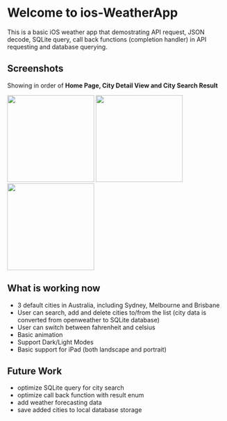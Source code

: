 # Welcome to ios-WeatherApp

This is a basic iOS weather app that demostrating API request, JSON decode, SQLite query, call back functions (completion handler) in API requesting and database querying.

## Screenshots

Showing in order of **Home Page, City Detail View and City Search Result**

<img src="https://github.com/ywang035/ios-WeatherApp/blob/main/images/home.png" width="200">  <img src="https://github.com/ywang035/ios-WeatherApp/blob/main/images/detail.png" width="200">  <img src="https://github.com/ywang035/ios-WeatherApp/blob/main/images/search.png" width="200">

## What is working now

- 3 default cities in Australia, including Sydney, Melbourne and Brisbane
- User can search, add and delete cities to/from the list (city data is converted from openweather to SQLite database)
- User can switch between fahrenheit and celsius
- Basic animation
- Support Dark/Light Modes
- Basic support for iPad (both landscape and portrait)

## Future Work

- optimize SQLite query for city search
- optimize call back function with result enum
- add weather forecasting data
- save added cities to local database storage
